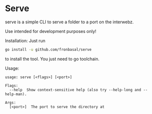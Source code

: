 # Serve
serve is a simple CLI to serve a folder to a port on the interwebz.

Use intended for development purposes only!

Installation:
Just run 
```bash
go install -u github.com/fronbasal/serve
``` 
to install the tool.
You just need to go toolchain.

Usage:
```
usage: serve [<flags>] [<port>]

Flags:
  --help  Show context-sensitive help (also try --help-long and --help-man).

Args:
  [<port>]  The port to serve the directory at
```
